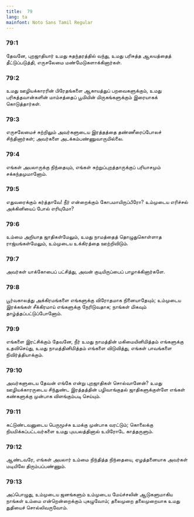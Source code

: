```yaml
---
title:  79
lang: ta
mainfont: Noto Sans Tamil Regular
---
```


###  79:1

தேவனே, புறஜாதியார் உமது சுதந்தரத்தில் வந்து, உமது பரிசுத்த ஆலயத்தைத் தீட்டுப்படுத்தி, எருசலேமை மண்மேடுகளாக்கினார்கள்.

###  79:2

உமது ஊழியக்காரரின் பிரேதங்களை ஆகாயத்துப் பறவைகளுக்கும், உமது பரிசுத்தவான்களின் மாம்சத்தைப் பூமியின் மிருகங்களுக்கும் இரையாகக் கொடுத்தார்கள்.

###  79:3

எருசலேமைச் சுற்றிலும் அவர்களுடைய இரத்தத்தை தண்ணீரைப்போலச் சிந்தினார்கள்; அவர்களை அடக்கம்பண்ணுவாருமில்லை.

###  79:4

எங்கள் அயலாருக்கு நிந்தையும், எங்கள் சுற்றுப்புறத்தாருக்குப் பரியாசமும் சக்கந்தமுமானோம்.

###  79:5

எதுவரைக்கும் கர்த்தாவே! நீர் என்றைக்கும் கோபமாயிருப்பீரோ? உம்முடைய எரிச்சல் அக்கினியைப் போல் எரியுமோ?

###  79:6

உம்மை அறியாத ஜாதிகள்மேலும், உமது நாமத்தைத் தொழுதுகொள்ளாத ராஜ்யங்கள்மேலும், உம்முடைய உக்கிரத்தை ஊற்றிவிடும்.

###  79:7

அவர்கள் யாக்கோபைப் பட்சித்து, அவன் குடியிருப்பைப் பாழாக்கினார்களே.

###  79:8

பூர்வகாலத்து அக்கிரமங்களை எங்களுக்கு விரோதமாக நினையாதேயும்; உம்முடைய இரக்கங்கள் சீக்கிரமாய் எங்களுக்கு நேரிடுவதாக; நாங்கள் மிகவும் தாழ்த்தப்பட்டுப்போனோம்.

###  79:9

எங்களை இரட்சிக்கும் தேவனே, நீர் உமது நாமத்தின் மகிமையினிமித்தம் எங்களுக்கு உதவிசெய்து, உமது நாமத்தினிமித்தம் எங்களை விடுவித்து, எங்கள் பாவங்களை நிவிர்த்தியாக்கும்.

###  79:10

அவர்களுடைய தேவன் எங்கே என்று புறஜாதிகள் சொல்வானேன்? உமது ஊழியக்காரருடைய சிந்துண்ட இரத்தத்தின் பழிவாங்குதல் ஜாதிகளுக்குள்ளே எங்கள் கண்களுக்கு முன்பாக விளங்கும்படி செய்யும்.

###  79:11

கட்டுண்டவனுடைய பெருமூச்சு உமக்கு முன்பாக வரட்டும்; கொலைக்கு நியமிக்கப்பட்டவர்களை உமது புயபலத்தினால் உயிரோடே காத்தருளும்.

###  79:12

ஆண்டவரே, எங்கள் அயலார் உம்மை நிந்தித்த நிந்தையை, ஏழத்தனையாக அவர்கள் மடியிலே திரும்பப்பண்ணும்.

###  79:13

அப்பொழுது, உம்முடைய ஜனங்களும் உம்முடைய மேய்ச்சலின் ஆடுகளுமாகிய நாங்கள் உம்மை என்றென்றைக்கும் புகழுவோம்; தலைமுறை தலைமுறையாக உமது துதியைச் சொல்லிவருவோம்.

